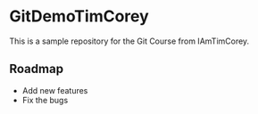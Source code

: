 # GitDemoTimCorey
This is a sample repository for the Git Course from IAmTimCorey.

## Roadmap
 * Add new features
 * Fix the bugs
